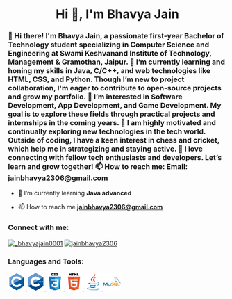 <h1 align="center">Hi 👋, I'm Bhavya Jain</h1>
<h3>👋 Hi there! I'm Bhavya Jain, a passionate first-year Bachelor of Technology student specializing in Computer Science and Engineering at Swami Keshvanand Institute of Technology, Management & Gramothan, Jaipur. 🔭 I’m currently learning and honing my skills in Java, C/C++, and web technologies like HTML, CSS, and Python. Though I’m new to project collaboration, I'm eager to contribute to open-source projects and grow my portfolio. 👀 I’m interested in Software Development, App Development, and Game Development. My goal is to explore these fields through practical projects and internships in the coming years. 🚀 I am highly motivated and continually exploring new technologies in the tech world. Outside of coding, I have a keen interest in chess and cricket, which help me in strategizing and staying active. 🌱 I love connecting with fellow tech enthusiasts and developers. Let’s learn and grow together! 📫 How to reach me: Email: jainbhavya2306@gmail.com</h3>

- 🌱 I’m currently learning **Java advanced**

- 📫 How to reach me **jainbhavya2306@gmail.com**

<h3 align="left">Connect with me:</h3>
<p align="left">
<a href="https://instagram.com/_bhavyajain0001" target="blank"><img align="center" src="https://raw.githubusercontent.com/rahuldkjain/github-profile-readme-generator/master/src/images/icons/Social/instagram.svg" alt="_bhavyajain0001" height="30" width="40" /></a>
<a href="https://www.leetcode.com/jainbhavya2306" target="blank"><img align="center" src="https://raw.githubusercontent.com/rahuldkjain/github-profile-readme-generator/master/src/images/icons/Social/leet-code.svg" alt="jainbhavya2306" height="30" width="40" /></a>
</p>

<h3 align="left">Languages and Tools:</h3>
<p align="left"> <a href="https://www.cprogramming.com/" target="_blank" rel="noreferrer"> <img src="https://raw.githubusercontent.com/devicons/devicon/master/icons/c/c-original.svg" alt="c" width="40" height="40"/> </a> <a href="https://www.w3schools.com/cpp/" target="_blank" rel="noreferrer"> <img src="https://raw.githubusercontent.com/devicons/devicon/master/icons/cplusplus/cplusplus-original.svg" alt="cplusplus" width="40" height="40"/> </a> <a href="https://www.w3schools.com/css/" target="_blank" rel="noreferrer"> <img src="https://raw.githubusercontent.com/devicons/devicon/master/icons/css3/css3-original-wordmark.svg" alt="css3" width="40" height="40"/> </a> <a href="https://www.w3.org/html/" target="_blank" rel="noreferrer"> <img src="https://raw.githubusercontent.com/devicons/devicon/master/icons/html5/html5-original-wordmark.svg" alt="html5" width="40" height="40"/> </a> <a href="https://www.java.com" target="_blank" rel="noreferrer"> <img src="https://raw.githubusercontent.com/devicons/devicon/master/icons/java/java-original.svg" alt="java" width="40" height="40"/> </a> <a href="https://www.mysql.com/" target="_blank" rel="noreferrer"> <img src="https://raw.githubusercontent.com/devicons/devicon/master/icons/mysql/mysql-original-wordmark.svg" alt="mysql" width="40" height="40"/> </a> </p>
